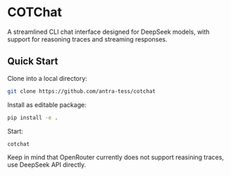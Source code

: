 # COTChat

A streamlined CLI chat interface designed for DeepSeek models, with support for reasoning traces and streaming responses.

## Quick Start

Clone into a local directory:

```bash
git clone https://github.com/antra-tess/cotchat
```

Install as editable package:

```bash
pip install -e .
```

Start:
```bash
cotchat
```

Keep in mind that OpenRouter currently does not support reasining traces, use DeepSeek API directly.